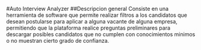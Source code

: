 #Auto Interview Analyzer
##Descripcion general
Consiste en una herramienta de software que permite realizar filtros a los candidatos que desean postularse para aplicar a alguna vacante de alguna empresa, permitiendo que la plataforma realice preguntas preliminares para descargar posibles candidatos que no cumplen con conocimientos minimos o no muestran cierto grado de confianza.

